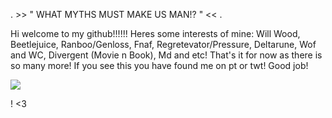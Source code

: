 . >> " WHAT MYTHS MUST MAKE US MAN!? " << .

Hi welcome to my github!!!!!!
Heres some interests of mine:
Will Wood, Beetlejuice, Ranboo/Genloss, Fnaf, Regretevator/Pressure, Deltarune, Wof and WC, Divergent (Movie n Book), Md and etc! That's it for now as there is so many more!
If you see this you have found me on pt or twt! Good job!

![](https://github.com/user-attachments/assets/d2413565-e655-47f8-88a5-6dc42753101c)

! <3
